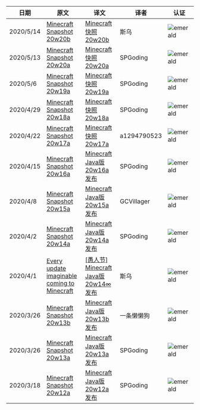 |日期|原文|译文|译者|认证|
|---|---|---|---|---|
|2020/5/14|[Minecraft Snapshot 20w20b](https://www.minecraft.net/en-us/article/minecraft-snapshot-20w20a?b)|[Minecraft 快照 20w20b](https://www.mcbbs.net/thread-1045539-1-1.html)|斯乌|![emerald](https://user-images.githubusercontent.com/15277496/76684841-320b4a80-65dd-11ea-8206-e766bbbd3b7d.png)|
|2020/5/13|[Minecraft Snapshot 20w20a](https://www.minecraft.net/en-us/article/minecraft-snapshot-20w20a)|[Minecraft 快照 20w20a](https://www.mcbbs.net/thread-1045050-1-1.html)|SPGoding|![emerald](https://user-images.githubusercontent.com/15277496/76684841-320b4a80-65dd-11ea-8206-e766bbbd3b7d.png)|
|2020/5/6|[Minecraft Snapshot 20w19a](https://www.minecraft.net/en-us/article/minecraft-snapshot-20w19a)|[Minecraft 快照 20w19a](https://www.mcbbs.net/thread-1039894-1-1.html)|SPGoding|![emerald](https://user-images.githubusercontent.com/15277496/76684841-320b4a80-65dd-11ea-8206-e766bbbd3b7d.png)|
|2020/4/29|[Minecraft Snapshot 20w18a](https://www.minecraft.net/en-us/article/minecraft-snapshot-20w18a)|[Minecraft 快照 20w18a](https://www.mcbbs.net/thread-1033384-1-1.html)|SPGoding|![emerald](https://user-images.githubusercontent.com/15277496/76684841-320b4a80-65dd-11ea-8206-e766bbbd3b7d.png)|
|2020/4/22|[Minecraft Snapshot 20w17a](https://www.minecraft.net/en-us/article/minecraft-snapshot-20w17a)|[Minecraft 快照 20w17a](https://www.mcbbs.net/thread-1026535-1-1.html)|a1294790523|![emerald](https://user-images.githubusercontent.com/15277496/76684841-320b4a80-65dd-11ea-8206-e766bbbd3b7d.png)|
|2020/4/15|[Minecraft Snapshot 20w16a](https://www.minecraft.net/en-us/article/minecraft-snapshot-20w16a)|[Minecraft Java版 20w16a 发布](https://www.mcbbs.net/thread-1019846-1-1.html)|SPGoding|![emerald](https://user-images.githubusercontent.com/15277496/76684841-320b4a80-65dd-11ea-8206-e766bbbd3b7d.png)|
|2020/4/8|[Minecraft Snapshot 20w15a](https://www.minecraft.net/en-us/article/minecraft-snapshot-20w15a)|[Minecraft Java版 20w15a 发布](https://www.mcbbs.net/thread-1012117-1-1.html)|GCVillager|![emerald](https://user-images.githubusercontent.com/15277496/76684841-320b4a80-65dd-11ea-8206-e766bbbd3b7d.png)|
|2020/4/2|[Minecraft Snapshot 20w14a](https://www.minecraft.net/en-us/article/minecraft-snapshot-20w14a)|[Minecraft Java版 20w14a 发布](https://www.mcbbs.net/thread-1006587-1-1.html)|SPGoding|![emerald](https://user-images.githubusercontent.com/15277496/76684841-320b4a80-65dd-11ea-8206-e766bbbd3b7d.png)|
|2020/4/1|[Every update imaginable coming to Minecraft](https://www.minecraft.net/en-us/article/every-update-imaginable-coming-minecraft)|[[愚人节] Minecraft Java版 20w14∞ 发布](https://www.mcbbs.net/thread-1005812-1-1.html)|斯乌|![emerald](https://user-images.githubusercontent.com/15277496/76684841-320b4a80-65dd-11ea-8206-e766bbbd3b7d.png)|
|2020/3/26|[Minecraft Snapshot 20w13b](https://www.minecraft.net/en-us/article/minecraft-snapshot-20w13a?b)|[Minecraft Java版 20w13b 发布](https://www.mcbbs.net/thread-998413-1-1.html)|一条懒懒狗|![emerald](https://user-images.githubusercontent.com/15277496/76684841-320b4a80-65dd-11ea-8206-e766bbbd3b7d.png)|
|2020/3/26|[Minecraft Snapshot 20w13a](https://www.minecraft.net/en-us/article/minecraft-snapshot-20w13a)|[Minecraft Java版 20w13a 发布](https://www.mcbbs.net/thread-997395-1-1.html)|SPGoding|![emerald](https://user-images.githubusercontent.com/15277496/76684841-320b4a80-65dd-11ea-8206-e766bbbd3b7d.png)|
|2020/3/18|[Minecraft Snapshot 20w12a](https://www.minecraft.net/en-us/article/minecraft-snapshot-20w12a)|[Minecraft Java版 20w12a 发布](https://www.mcbbs.net/thread-990302-1-1.html)|SPGoding|![emerald](https://user-images.githubusercontent.com/15277496/76684841-320b4a80-65dd-11ea-8206-e766bbbd3b7d.png)|

